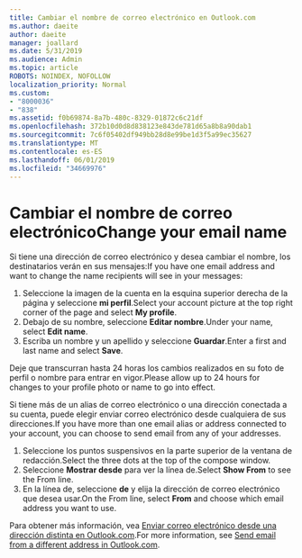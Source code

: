 ```yaml
---
title: Cambiar el nombre de correo electrónico en Outlook.com
ms.author: daeite
author: daeite
manager: joallard
ms.date: 5/31/2019
ms.audience: Admin
ms.topic: article
ROBOTS: NOINDEX, NOFOLLOW
localization_priority: Normal
ms.custom:
- "8000036"
- "838"
ms.assetid: f0b69874-8a7b-480c-8329-01872c6c21df
ms.openlocfilehash: 372b10d0d8d838123e843de781d65a8b8a90dab1
ms.sourcegitcommit: 7c6f05402df949bb28d8e99be1d3f5a99ec35627
ms.translationtype: MT
ms.contentlocale: es-ES
ms.lasthandoff: 06/01/2019
ms.locfileid: "34669976"
---
```

# <a name="change-your-email-name"></a><span data-ttu-id="90ed7-102">Cambiar el nombre de correo electrónico</span><span class="sxs-lookup"><span data-stu-id="90ed7-102">Change your email name</span></span>

<span data-ttu-id="90ed7-103">Si tiene una dirección de correo electrónico y desea cambiar el nombre, los destinatarios verán en sus mensajes:</span><span class="sxs-lookup"><span data-stu-id="90ed7-103">If you have one email address and want to change the name recipients will see in your messages:</span></span>
  
1. <span data-ttu-id="90ed7-104">Seleccione la imagen de la cuenta en la esquina superior derecha de la página y seleccione **mi perfil**.</span><span class="sxs-lookup"><span data-stu-id="90ed7-104">Select your account picture at the top right corner of the page and select **My profile**.</span></span>
1. <span data-ttu-id="90ed7-105">Debajo de su nombre, seleccione **Editar nombre**.</span><span class="sxs-lookup"><span data-stu-id="90ed7-105">Under your name, select **Edit name**.</span></span>
1. <span data-ttu-id="90ed7-106">Escriba un nombre y un apellido y seleccione **Guardar**.</span><span class="sxs-lookup"><span data-stu-id="90ed7-106">Enter a first and last name and select **Save**.</span></span>

<span data-ttu-id="90ed7-107">Deje que transcurran hasta 24 horas los cambios realizados en su foto de perfil o nombre para entrar en vigor.</span><span class="sxs-lookup"><span data-stu-id="90ed7-107">Please allow up to 24 hours for changes to your profile photo or name to go into effect.</span></span>
  
<span data-ttu-id="90ed7-108">Si tiene más de un alias de correo electrónico o una dirección conectada a su cuenta, puede elegir enviar correo electrónico desde cualquiera de sus direcciones.</span><span class="sxs-lookup"><span data-stu-id="90ed7-108">If you have more than one email alias or address connected to your account, you can choose to send email from any of your addresses.</span></span>
  
1. <span data-ttu-id="90ed7-109">Seleccione los puntos suspensivos en la parte superior de la ventana de redacción.</span><span class="sxs-lookup"><span data-stu-id="90ed7-109">Select the three dots at the top of the compose window.</span></span>
1. <span data-ttu-id="90ed7-110">Seleccione **Mostrar desde** para ver la línea de.</span><span class="sxs-lookup"><span data-stu-id="90ed7-110">Select **Show From** to see the From line.</span></span>
1. <span data-ttu-id="90ed7-111">En la línea de, seleccione **de** y elija la dirección de correo electrónico que desea usar.</span><span class="sxs-lookup"><span data-stu-id="90ed7-111">On the From line, select **From** and choose which email address you want to use.</span></span>

<span data-ttu-id="90ed7-112">Para obtener más información, vea [Enviar correo electrónico desde una dirección distinta en Outlook.com](https://go.microsoft.com/fwlink/p/?linkid=2001701&amp;clcid=0x409).</span><span class="sxs-lookup"><span data-stu-id="90ed7-112">For more information, see [Send email from a different address in Outlook.com](https://go.microsoft.com/fwlink/p/?linkid=2001701&amp;clcid=0x409).</span></span>
